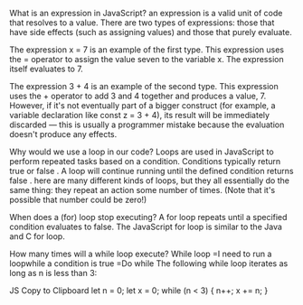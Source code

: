 What is an expression in JavaScript?
an expression is a valid unit of code that resolves to a value. There are two types of expressions: those that have side effects (such as assigning values) and those that purely evaluate.

The expression x = 7 is an example of the first type. This expression uses the = operator to assign the value seven to the variable x. The expression itself evaluates to 7.

The expression 3 + 4 is an example of the second type. This expression uses the + operator to add 3 and 4 together and produces a value, 7. However, if it's not eventually part of a bigger construct (for example, a variable declaration like const z = 3 + 4), its result will be immediately discarded — this is usually a programmer mistake because the evaluation doesn't produce any effects.

Why would we use a loop in our code?
Loops are used in JavaScript to perform repeated tasks based on a condition. Conditions typically return true or false . A loop will continue running until the defined condition returns false .
here are many different kinds of loops, but they all essentially do the same thing: they repeat an action some number of times. (Note that it's possible that number could be zero!)

When does a (for) loop stop executing?
A for loop repeats until a specified condition evaluates to false. The JavaScript for loop is similar to the Java and C for loop.



How many times will a while loop execute?
While loop =I need to run a loopwhile a condition is true
=Do while
The following while loop iterates as long as n is less than 3:

JS
Copy to Clipboard
let n = 0;
let x = 0;
while (n < 3) {
  n++;
  x += n;
}
